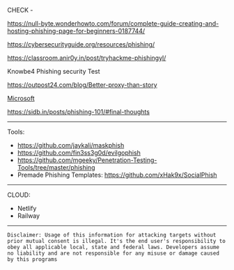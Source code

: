 
CHECK -

https://null-byte.wonderhowto.com/forum/complete-guide-creating-and-hosting-phishing-page-for-beginners-0187744/

https://cybersecurityguide.org/resources/phishing/

https://classroom.anir0y.in/post/tryhackme-phishingyl/

Knowbe4 Phishing security Test

https://outpost24.com/blog/Better-proxy-than-story

[Microsoft](https://docs.microsoft.com/en-us/microsoft-365/security/office-365-security/attack-simulation-training?view=o365-worldwide)

https://sidb.in/posts/phishing-101/#final-thoughts

***
Tools:

* https://github.com/jaykali/maskphish
* https://github.com/fin3ss3g0d/evilgophish
* https://github.com/mgeeky/Penetration-Testing-Tools/tree/master/phishing
* Premade Phishing Templates: https://github.com/xHak9x/SocialPhish


***

CLOUD: 
- Netlify
- Railway

***
 ``` Disclaimer: Usage of this information for attacking targets without prior mutual consent is illegal. It's the end user's responsibility to obey all applicable local, state and federal laws. Developers assume no liability and are not responsible for any misuse or damage caused by this programs ```

